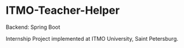 # ITMO-Teacher-Helper
Backend: Spring Boot

Internship Project implemented at ITMO University, Saint Petersburg.
